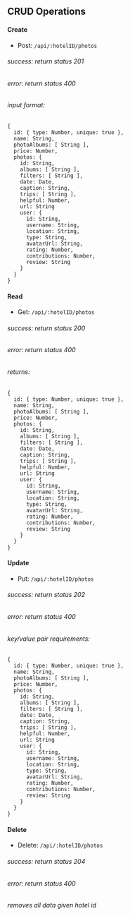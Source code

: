 ## CRUD Operations

#### Create

* Post: `/api/:hotelID/photos`

###### success: return status 201
###### error: return status 400

###### input format:
```
{
  id: { type: Number, unique: true },
  name: String,
  photoAlbums: [ String ],
  price: Number,
  photos: {
    id: String,
    albums: [ String ],
    filters: [ String ],
    date: Date,
    caption: String,
    trips: [ String ],
    helpful: Number,
    url: String
    user: {
      id: String,
      username: String,
      location: String,
      type: String,
      avatarUrl: String,
      rating: Number,
      contributions: Number,
      review: String
    }
  }
}
```


#### Read

* Get: `/api/:hotelID/photos`

###### success: return status 200
###### error: return status 400

###### returns:
```
{
  id: { type: Number, unique: true },
  name: String,
  photoAlbums: [ String ],
  price: Number,
  photos: {
    id: String,
    albums: [ String ],
    filters: [ String ],
    date: Date,
    caption: String,
    trips: [ String ],
    helpful: Number,
    url: String
    user: {
      id: String,
      username: String,
      location: String,
      type: String,
      avatarUrl: String,
      rating: Number,
      contributions: Number,
      review: String
    }
  }
}
```

#### Update

* Put: `/api/:hotelID/photos`

###### success: return status 202
###### error: return status 400

###### key/value pair requirements:
```
{
  id: { type: Number, unique: true },
  name: String,
  photoAlbums: [ String ],
  price: Number,
  photos: {
    id: String,
    albums: [ String ],
    filters: [ String ],
    date: Date,
    caption: String,
    trips: [ String ],
    helpful: Number,
    url: String
    user: {
      id: String,
      username: String,
      location: String,
      type: String,
      avatarUrl: String,
      rating: Number,
      contributions: Number,
      review: String
    }
  }
}
```


#### Delete

* Delete: `/api/:hotelID/photos`

###### success: return status 204
###### error: return status 400

###### removes all data given hotel id